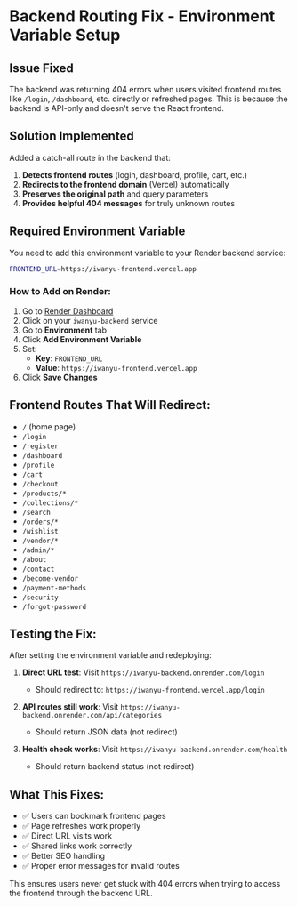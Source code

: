 # Backend Routing Fix - Environment Variable Setup

## Issue Fixed
The backend was returning 404 errors when users visited frontend routes like `/login`, `/dashboard`, etc. directly or refreshed pages. This is because the backend is API-only and doesn't serve the React frontend.

## Solution Implemented
Added a catch-all route in the backend that:
1. **Detects frontend routes** (login, dashboard, profile, cart, etc.)
2. **Redirects to the frontend domain** (Vercel) automatically
3. **Preserves the original path** and query parameters
4. **Provides helpful 404 messages** for truly unknown routes

## Required Environment Variable

You need to add this environment variable to your Render backend service:

```bash
FRONTEND_URL=https://iwanyu-frontend.vercel.app
```

### How to Add on Render:
1. Go to [Render Dashboard](https://dashboard.render.com)
2. Click on your `iwanyu-backend` service
3. Go to **Environment** tab
4. Click **Add Environment Variable**
5. Set:
   - **Key**: `FRONTEND_URL`
   - **Value**: `https://iwanyu-frontend.vercel.app`
6. Click **Save Changes**

## Frontend Routes That Will Redirect:
- `/` (home page)
- `/login` 
- `/register`
- `/dashboard`
- `/profile` 
- `/cart`
- `/checkout`
- `/products/*`
- `/collections/*`
- `/search`
- `/orders/*`
- `/wishlist`
- `/vendor/*`
- `/admin/*`
- `/about`
- `/contact`
- `/become-vendor`
- `/payment-methods`
- `/security`
- `/forgot-password`

## Testing the Fix:
After setting the environment variable and redeploying:

1. **Direct URL test**: Visit `https://iwanyu-backend.onrender.com/login`
   - Should redirect to: `https://iwanyu-frontend.vercel.app/login`

2. **API routes still work**: Visit `https://iwanyu-backend.onrender.com/api/categories`
   - Should return JSON data (not redirect)

3. **Health check works**: Visit `https://iwanyu-backend.onrender.com/health`
   - Should return backend status (not redirect)

## What This Fixes:
- ✅ Users can bookmark frontend pages
- ✅ Page refreshes work properly
- ✅ Direct URL visits work
- ✅ Shared links work correctly
- ✅ Better SEO handling
- ✅ Proper error messages for invalid routes

This ensures users never get stuck with 404 errors when trying to access the frontend through the backend URL.
